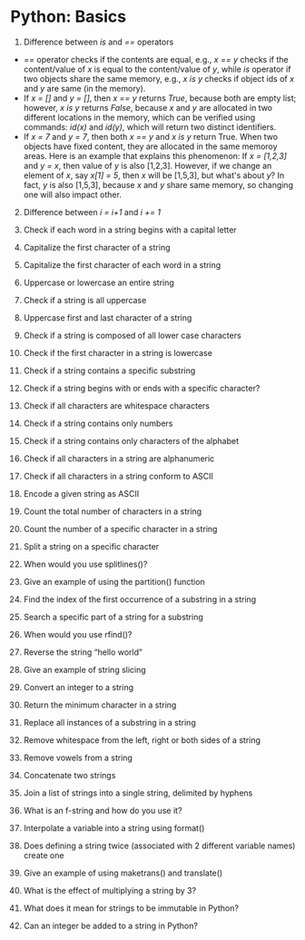 # Python: Basics
1. Difference between *is* and *==* operators
  * *==* operator checks if the contents are equal, e.g., *x == y* checks if the content/value of *x* is equal to the content/value of *y*, while *is* operator if two objects share the same memory, e.g., *x is y* checks if object ids of *x* and *y* are same (in the memory).
  * If *x = []* and *y = []*, then *x == y* returns *True*, because both are empty list; however, *x is y* returns *False*, because *x* and *y* are allocated in two different locations in the memory, which can be verified using commands: *id(x)* and *id(y)*, which will return two distinct identifiers.
  * If *x = 7* and *y = 7*, then both *x == y* and *x is y* return True. When two objects have fixed content, they are allocated in the same memoroy areas. Here is an example that explains this phenomenon: If *x = [1,2,3]* and *y = x*, then value of *y* is also [1,2,3]. However, if we change an element of *x*, say *x[1] = 5*, then *x* will be [1,5,3], but what's about *y*? In fact, *y* is also [1,5,3], because *x* and *y* share same memory, so changing one will also impact other.

2. Difference between *i = i+1* and *i += 1*






2. Check if each word in a string begins with a capital letter

3. Capitalize the first character of a string

4. Capitalize the first character of each word in a string


5. Uppercase or lowercase an entire string

6. Check if a string is all uppercase

7. Uppercase first and last character of a string

8. Check if a string is composed of all lower case characters

9. Check if the first character in a string is lowercase


10. Check if a string contains a specific substring

11. Check if a string begins with or ends with a specific character?

12. Check if all characters are whitespace characters

13. Check if a string contains only numbers

14. Check if a string contains only characters of the alphabet

15. Check if all characters in a string are alphanumeric


16. Check if all characters in a string conform to ASCII

17. Encode a given string as ASCII



18. Count the total number of characters in a string

19. Count the number of a specific character in a string


20. Split a string on a specific character

21. When would you use splitlines()?

22. Give an example of using the partition() function


23. Find the index of the first occurrence of a substring in a string

24. Search a specific part of a string for a substring

25. When would you use rfind()?


26. Reverse the string “hello world”

27. Give an example of string slicing

28. Convert an integer to a string

29. Return the minimum character in a string

30. Replace all instances of a substring in a string

31. Remove whitespace from the left, right or both sides of a string

32. Remove vowels from a string

33. Concatenate two strings

34. Join a list of strings into a single string, delimited by hyphens


35. What is an f-string and how do you use it?

36. Interpolate a variable into a string using format()

37. Does defining a string twice (associated with 2 different variable names) create one 

38. Give an example of using maketrans() and translate()

39. What is the effect of multiplying a string by 3?

40. What does it mean for strings to be immutable in Python?

41. Can an integer be added to a string in Python?

